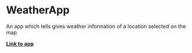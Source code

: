 # WeatherApp

An app which tells gives weather information of a location selected on the map 

**[Link to app](http://controller-monitors-61218.bitballoon.com/)**
